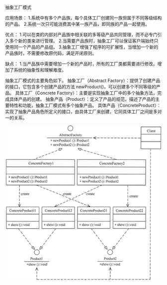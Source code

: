 抽象工厂模式

应用场景：
1.系统中有多个产品族，每个具体工厂创建同一族但属于不同等级结构的产品。
2.系统一次只可能消费其中某一族产品，即同族的产品一起使用。

优点：
1.可以在类的内部对产品族中相关联的多等级产品共同管理，而不必专门引入多个新的类来进行管理。
2.当需要产品族时，抽象工厂可以保证客户端始终只使用同一个产品的产品组。
3.抽象工厂增强了程序的可扩展性，当增加一个新的产品族时，不需要修改原代码，满足开闭原则。

缺点：
1.当产品族中需要增加一个新的产品时，所有的工厂类都需要进行修改。增加了系统的抽象性和理解难度。

抽象工厂模式的主要角色如下。
抽象工厂（Abstract Factory）：提供了创建产品的接口，它包含多个创建产品的方法 newProduct()，可以创建多个不同等级的产品。
具体工厂（Concrete Factory）：主要是实现抽象工厂中的多个抽象方法，完成具体产品的创建。
抽象产品（Product）：定义了产品的规范，描述了产品的主要特性和功能，抽象工厂模式有多个抽象产品。
具体产品（ConcreteProduct）：实现了抽象产品角色所定义的接口，由具体工厂来创建，它同具体工厂之间是多对一的关系。

![](../image/abstractfactory.jpg)